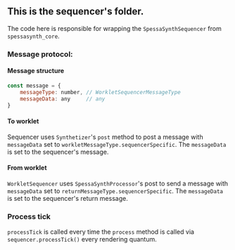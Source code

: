 ## This is the sequencer's folder.

The code here is responsible for wrapping the `SpessaSynthSequencer` from `spessasynth_core`.

### Message protocol:

#### Message structure

```js
const message = {
    messageType: number, // WorkletSequencerMessageType
    messageData: any     // any
}
```

#### To worklet

Sequencer uses `Synthetizer`'s `post` method to post a message with `messageData` set to
`workletMessageType.sequencerSpecific`.
The `messageData` is set to the sequencer's message.

#### From worklet

`WorkletSequencer` uses `SpessaSynthProcessor`'s post to send a message with `messageData` set to
`returnMessageType.sequencerSpecific`.
The `messageData` is set to the sequencer's return message.

### Process tick

`processTick` is called every time the `process` method is called via `sequencer.processTick()` every rendering quantum.
